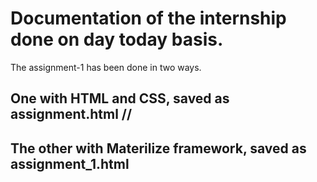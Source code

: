 # Documentation of the internship done on day today basis.
The assignment-1 has been done in two ways.
## One with HTML and CSS, saved as assignment.html //
## The other with Materilize framework, saved as assignment_1.html 
